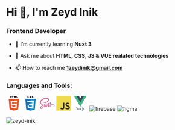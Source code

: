 <h1 >Hi 👋, I'm Zeyd Inik</h1>
<h3 >Frontend Developer</h3>

- 🌱 I’m currently learning **Nuxt 3**

- 💬 Ask me about **HTML, CSS, JS & VUE realated technologies**

- 📫 How to reach me **1zeydinik@gmail.com**





<h3 align="left">Languages and Tools:</h3>
    <p align="left">
        <a >
            <img
                src="https://raw.githubusercontent.com/devicons/devicon/master/icons/html5/html5-original-wordmark.svg"
                alt="html5"
                width="40"
                height="40"
            />
            <a >
                <img
                    src="https://raw.githubusercontent.com/devicons/devicon/master/icons/css3/css3-original-wordmark.svg"
                    alt="css3"
                    width="40"
                    height="40"
                />
            </a>
            <a >
                <img
                    src="https://raw.githubusercontent.com/devicons/devicon/master/icons/sass/sass-original.svg"
                    alt="sass"
                    width="40"
                    height="40"
                />
            </a>
            <a >
                <img
                    src="https://raw.githubusercontent.com/devicons/devicon/master/icons/javascript/javascript-original.svg"
                    alt="javascript"
                    width="40"
                    height="40"
                />
            </a>
            <a>
                <img
                    src="https://raw.githubusercontent.com/devicons/devicon/master/icons/vuejs/vuejs-original-wordmark.svg"
                    alt="vuejs"
                    width="40"
                    height="40"
                />
            </a>
           <a>
                <img
                    src="https://www.vectorlogo.zone/logos/firebase/firebase-icon.svg"
                    alt="firebase"
                    width="40"
                    height="40"
                />
            </a>
           <a>
                <img src="https://www.vectorlogo.zone/logos/figma/figma-icon.svg" alt="figma" width="40" height="40" />
            </a>
           
           
           
     
<p><img align="center" src="https://github-readme-stats.vercel.app/api/top-langs?username=zeyd-inik&show_icons=true&locale=en&layout=compact" alt="zeyd-inik" /></p>
